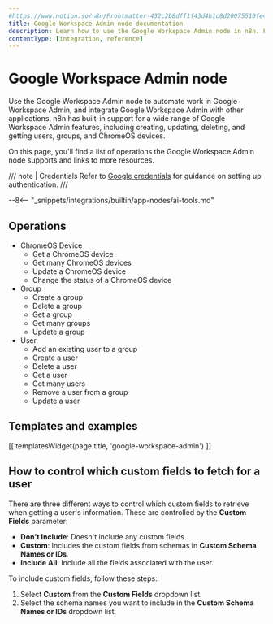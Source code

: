 ```yaml
---
#https://www.notion.so/n8n/Frontmatter-432c2b8dff1f43d4b1c8d20075510fe4
title: Google Workspace Admin node documentation
description: Learn how to use the Google Workspace Admin node in n8n. Follow technical documentation to integrate Google Workspace Admin node into your workflows.
contentType: [integration, reference]
---
```


# Google Workspace Admin node

Use the Google Workspace Admin node to automate work in Google Workspace Admin, and integrate Google Workspace Admin with other applications. n8n has built-in support for a wide range of Google Workspace Admin features, including creating, updating, deleting, and getting users, groups, and ChromeOS devices. 

On this page, you'll find a list of operations the Google Workspace Admin node supports and links to more resources.

/// note | Credentials
Refer to [Google credentials](/integrations/builtin/credentials/google/index.md) for guidance on setting up authentication. 
///

--8<-- "_snippets/integrations/builtin/app-nodes/ai-tools.md"

## Operations

* ChromeOS Device
	* Get a ChromeOS device
	* Get many ChromeOS devices
	* Update a ChromeOS device
	* Change the status of a ChromeOS device
* Group
    * Create a group
    * Delete a group
    * Get a group
    * Get many groups
    * Update a group
* User
	* Add an existing user to a group
    * Create a user
    * Delete a user
    * Get a user
    * Get many users
	* Remove a user from a group
    * Update a user

## Templates and examples

<!-- see https://www.notion.so/n8n/Pull-in-templates-for-the-integrations-pages-37c716837b804d30a33b47475f6e3780 -->
[[ templatesWidget(page.title, 'google-workspace-admin') ]]

## How to control which custom fields to fetch for a user

There are three different ways to control which custom fields to retrieve when getting a user's information. These are controlled by the **Custom Fields** parameter:

- **Don't Include**: Doesn't include any custom fields.
- **Custom**: Includes the custom fields from schemas in **Custom Schema Names or IDs**.
- **Include All**: Include all the fields associated with the user.

To include custom fields, follow these steps:

1. Select **Custom** from the **Custom Fields** dropdown list.
2. Select the schema names you want to include in the **Custom Schema Names or IDs** dropdown list.
